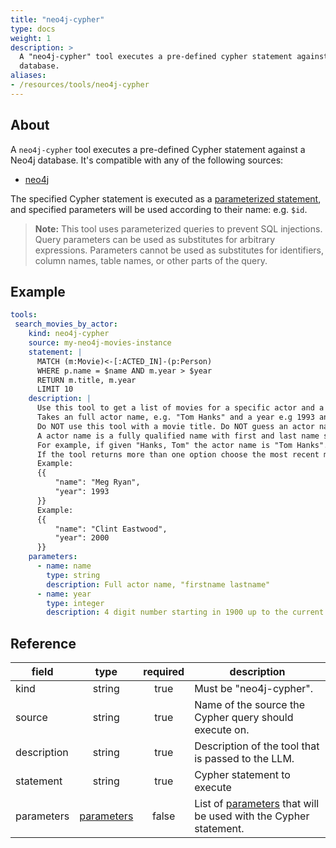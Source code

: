 ```yaml
---
title: "neo4j-cypher"
type: docs
weight: 1
description: >
  A "neo4j-cypher" tool executes a pre-defined cypher statement against a Neo4j
  database.
aliases:
- /resources/tools/neo4j-cypher
---
```


## About

A `neo4j-cypher` tool executes a pre-defined Cypher statement against a Neo4j
database. It's compatible with any of the following sources:

- [neo4j](../../sources/neo4j.md)

The specified Cypher statement is executed as a [parameterized
statement][neo4j-parameters], and specified parameters will be used according to
their name: e.g. `$id`.

> **Note:** This tool uses parameterized queries to prevent SQL injections.
> Query parameters can be used as substitutes for arbitrary expressions.
> Parameters cannot be used as substitutes for identifiers, column names, table
> names, or other parts of the query.

[neo4j-parameters]:
    https://neo4j.com/docs/cypher-manual/current/syntax/parameters/

## Example

```yaml
tools:
 search_movies_by_actor:
    kind: neo4j-cypher
    source: my-neo4j-movies-instance
    statement: |
      MATCH (m:Movie)<-[:ACTED_IN]-(p:Person)
      WHERE p.name = $name AND m.year > $year
      RETURN m.title, m.year
      LIMIT 10
    description: |
      Use this tool to get a list of movies for a specific actor and a given minimum release year.
      Takes an full actor name, e.g. "Tom Hanks" and a year e.g 1993 and returns a list of movie titles and release years.
      Do NOT use this tool with a movie title. Do NOT guess an actor name, Do NOT guess a year.
      A actor name is a fully qualified name with first and last name separated by a space.
      For example, if given "Hanks, Tom" the actor name is "Tom Hanks".
      If the tool returns more than one option choose the most recent movies.
      Example:
      {{
          "name": "Meg Ryan",
          "year": 1993
      }}
      Example:
      {{
          "name": "Clint Eastwood",
          "year": 2000
      }}
    parameters:
      - name: name
        type: string
        description: Full actor name, "firstname lastname"
      - name: year
        type: integer
        description: 4 digit number starting in 1900 up to the current year
```

## Reference

| **field**   |                  **type**                  | **required** | **description**                                                                                 |
|-------------|:------------------------------------------:|:------------:|-------------------------------------------------------------------------------------------------|
| kind        |                   string                   |     true     | Must be "neo4j-cypher".                                                                         |
| source      |                   string                   |     true     | Name of the source the Cypher query should execute on.                                          |
| description |                   string                   |     true     | Description of the tool that is passed to the LLM.                                              |
| statement   |                   string                   |     true     | Cypher statement to execute                                                                     |
| parameters  | [parameters](../#specifying-parameters) |    false     | List of [parameters](../#specifying-parameters) that will be used with the Cypher statement. |
